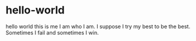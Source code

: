 # hello-world
hello world this is me
I am who I am. I suppose I try my best to be the best. Sometimes I fail and sometimes I win.
